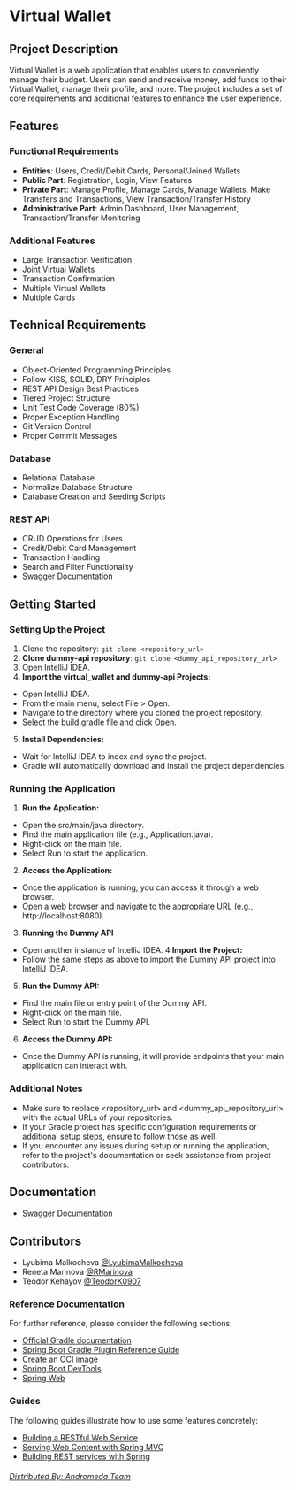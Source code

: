 # Virtual Wallet

## Project Description

Virtual Wallet is a web application that enables users to conveniently manage their budget. Users can send and receive money, add funds to their Virtual Wallet, manage their profile, and more. The project includes a set of core requirements and additional features to enhance the user experience.

## Features

### Functional Requirements

- **Entities**: Users, Credit/Debit Cards, Personal/Joined Wallets
- **Public Part**: Registration, Login, View Features
- **Private Part**: Manage Profile, Manage Cards, Manage Wallets, Make Transfers and Transactions, View Transaction/Transfer History
- **Administrative Part**: Admin Dashboard, User Management, Transaction/Transfer Monitoring

### Additional Features


- Large Transaction Verification
- Joint Virtual Wallets
- Transaction Confirmation
- Multiple Virtual Wallets
- Multiple Cards

## Technical Requirements

### General

- Object-Oriented Programming Principles
- Follow KISS, SOLID, DRY Principles
- REST API Design Best Practices
- Tiered Project Structure
- Unit Test Code Coverage (80%)
- Proper Exception Handling
- Git Version Control
- Proper Commit Messages

### Database

- Relational Database
- Normalize Database Structure
- Database Creation and Seeding Scripts

### REST API

- CRUD Operations for Users
- Credit/Debit Card Management
- Transaction Handling
- Search and Filter Functionality
- Swagger Documentation

## Getting Started
### Setting Up the Project
1. Clone the repository: `git clone <repository_url>`
2. **Clone dummy-api repository**: `git clone <dummy_api_repository_url>`
3. Open IntelliJ IDEA. 
4. **Import the virtual_wallet and dummy-api Projects:**
- Open IntelliJ IDEA.
- From the main menu, select File > Open.
- Navigate to the directory where you cloned the project repository.
- Select the build.gradle file and click Open.
5. **Install Dependencies:**
- Wait for IntelliJ IDEA to index and sync the project.
- Gradle will automatically download and install the project dependencies.

### Running the Application
1. **Run the Application:**
- Open the src/main/java directory.
- Find the main application file (e.g., Application.java).
- Right-click on the main file.
- Select Run <MainClassName> to start the application.
2. **Access the Application:**
- Once the application is running, you can access it through a web browser.
- Open a web browser and navigate to the appropriate URL (e.g., http://localhost:8080).

3. **Running the Dummy API**
- Open another instance of IntelliJ IDEA.
4.**Import the Project:**
- Follow the same steps as above to import the Dummy API project into IntelliJ IDEA. 
5. **Run the Dummy API:**
- Find the main file or entry point of the Dummy API.
- Right-click on the main file.
- Select Run <MainClassName> to start the Dummy API.

6. **Access the Dummy API:**
- Once the Dummy API is running, it will provide endpoints that your main application can interact with.

### Additional Notes
- Make sure to replace <repository_url> and <dummy_api_repository_url> with the actual URLs of your repositories.
- If your Gradle project has specific configuration requirements or additional setup steps, ensure to follow those as well.
- If you encounter any issues during setup or running the application, refer to the project's documentation or seek assistance from project contributors.


## Documentation

- [Swagger Documentation](http://localhost:8080/swagger-ui/index.html#/)

## Contributors

- Lyubima Malkocheva [@LyubimaMalkocheva](https://github.com/LyubimaMalkocheva)
- Reneta Marinova [@RMarinova](https://github.com/RMarinova)
- Teodor Kehayov [@TeodorK0907](https://github.com/TeodorK0907)

### Reference Documentation

For further reference, please consider the following sections:

* [Official Gradle documentation](https://docs.gradle.org)
* [Spring Boot Gradle Plugin Reference Guide](https://docs.spring.io/spring-boot/docs/3.2.2/gradle-plugin/reference/html/)
* [Create an OCI image](https://docs.spring.io/spring-boot/docs/3.2.2/gradle-plugin/reference/html/#build-image)
* [Spring Boot DevTools](https://docs.spring.io/spring-boot/docs/3.2.2/reference/htmlsingle/index.html#using.devtools)
* [Spring Web](https://docs.spring.io/spring-boot/docs/3.2.2/reference/htmlsingle/index.html#web)

### Guides

The following guides illustrate how to use some features concretely:

* [Building a RESTful Web Service](https://spring.io/guides/gs/rest-service/)
* [Serving Web Content with Spring MVC](https://spring.io/guides/gs/serving-web-content/)
* [Building REST services with Spring](https://spring.io/guides/tutorials/rest/)


###### [Distributed By: Andromeda Team](https://github.com/Andromeda-LRT)
